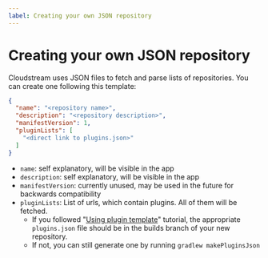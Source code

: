 ```yaml
---
label: Creating your own JSON repository
---
```


# Creating your own JSON repository

Cloudstream uses JSON files to fetch and parse lists of repositories. You can create one following this template:
```json
{
  "name": "<repository name>",
  "description": "<repository description>",
  "manifestVersion": 1,
  "pluginLists": [
    "<direct link to plugins.json>"
  ]
}
```

- `name`: self explanatory, will be visible in the app
- `description`: self explanatory, will be visible in the app
- `manifestVersion`: currently unused, may be used in the future for backwards compatibility
- `pluginLists`: List of urls, which contain plugins. All of them will be fetched.
    - If you followed "[Using plugin template](using-plugin-template)" tutorial, the appropriate `plugins.json` file should be in the builds branch of your new repository.
    - If not, you can still generate one by running `gradlew makePluginsJson`